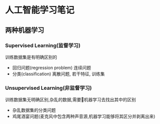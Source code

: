 # 人工智能学习笔记

## 两种机器学习

### Supervised Learning(监督学习)

训练数据集是有明确区别的

* 回归问题(regression problem) 连续问题
* 分类(classification) 离散问题, 若干特征, 训练集

### Unsupervised Learning(非监督学习)

训练数据集无明确区别,杂乱的数据,需要机器学习去找出其中的区别

* 杂乱数据集的分类问题
* 鸡尾酒宴问题(麦克风中包含两种声音源,机器学习能够将其区分并剥离出来)